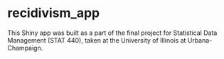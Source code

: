 # recidivism_app
This Shiny app was built as a part of the final project for Statistical Data Management (STAT 440), taken at the University of Illinois at Urbana-Champaign.

